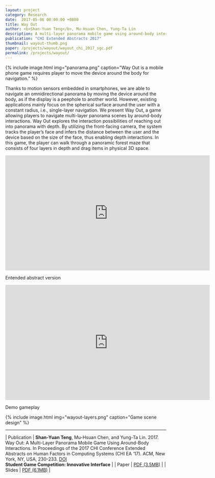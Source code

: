 ```yaml
---
layout: project
category: Research
date:  2017-05-06 00:00:00 +0800
title: Way Out
author: <b>Shan-Yuan Teng</b>, Mu-Hsuan Chen, Yung-Ta Lin
description: A multi-layer panorama mobile game using around-body interactions.
publication: "CHI Extended Abstracts 2017"
thumbnail: wayout-thumb.png
paper: /projects/wayout/wayout_chi_2017_sgc.pdf
permalink: /projects/wayout/
---
```


{% include image.html
           img="panorama.png"
           caption="Way Out is a mobile phone game requires player to move the device around the body for navigation." %}

Thanks to motion sensors embedded in smartphones, we are able to navigate an omnidirectional panorama by moving the device around the body, as if the display is a peephole to another world. However, existing applications mainly focus on the spherical surface around the user with a constant radius, i.e., single-layer navigation. We present Way Out, a game allowing players to navigate multi-layer panorama scenes by around-body interactions. Way Out explores the interaction possibilities of reaching out into panorama with depth. By utilizing the front-facing camera, the system tracks the player’s face and infers the distance between the user and the device based on the size of the face, thus enabling depth interactions. In this game, the player can walk through a panoramic forest maze that consists of four layers in depth and drag items in physical 3D space.

<div class="video-wrapper">
  <iframe width="640" height="360" src="https://www.youtube.com/embed/_MpDxC7uL6A" frameborder="0" allowfullscreen></iframe>
</div>

<p class="caption">Entended abstract version</p>

<div class="video-wrapper">
  <iframe width="640" height="360" src="https://www.youtube.com/embed/_9Xy1V9iuyQ" frameborder="0" allowfullscreen></iframe>
</div>

  <p class="caption">Demo gameplay</p>

{% include image.html
         img="wayout-layers.png"
         caption="Game scene design" %}

---

| Publication | **Shan-Yuan Teng**, Mu-Hsuan Chen, and Yung-Ta Lin. 2017. Way Out: A Multi-Layer Panorama Mobile Game Using Around-Body Interactions. In Proceedings of the 2017 CHI Conference Extended Abstracts on Human Factors in Computing Systems (CHI EA ‘17). ACM, New York, NY, USA, 230-233. [DOI](https://doi.org/10.1145/3027063.3048410)<br>**Student Game Competition: Innovative Interface** |
| Paper | [PDF (3.5MB)](wayout_chi_2017_sgc.pdf) |
| Slides | [PDF (6.1MB)](wayout_slides_chi.pdf) |
